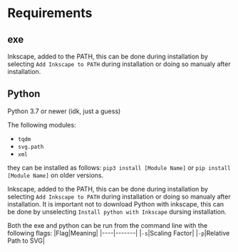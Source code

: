 # Requirements

## exe
Inkscape, added to the PATH, this can be done during installation by selecting `Add Inkscape to PATH` during installation or doing so manualy after installation.

## Python
Python 3.7 or newer (idk, just a guess)

The following modules: 
- `tqdm`
- `svg.path`
- `xml`

they can be installed as follows:
`pip3 install [Module Name]` or `pip install [Module Name]` on older versions.

Inkscape, added to the PATH, this can be done during installation by selecting `Add Inkscape to PATH` during installation or doing so manualy after installation. It is important not to download Python with inkscape, this can be done by unselecting `Install python with Inkscape` dursing installation.

Both the exe and python can be run from the command line with the following flags:
|Flag|Meaning|
|----|-------|
|`-s`|Scaling Factor|
|`-p`|Relative Path to SVG|